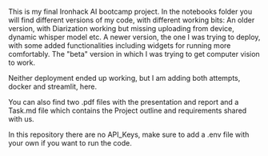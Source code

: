 This is my final Ironhack AI bootcamp project. 
In the notebooks folder you will find different versions of my code, with different working bits:
An older version, with Diarization working but missing uploading from device, dynamic whisper model etc.
A newer version, the one I was trying to deploy, with some added functionalities including widgets for running more comfortably.
The "beta" version in which I was trying to get computer vision to work.

Neither deployment ended up working, but I am adding both attempts, docker and streamlit, here.

You can also find two .pdf files with the presentation and report and a Task.md file which contains the Project outline and requirements shared with us.

In this repository there are no API_Keys, make sure to add a .env file with your own if you want to run the code.